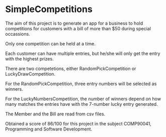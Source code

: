 # SimpleCompetitions
The aim of this project is to generate an app for a business to hold competitions for customers with a bill of more than $50 during special occassions.<br />

Only one competition can be held at a time.<br />

Each customer can have multiple entries, but he/she will only get the entry with the highest prizes.<br />

There are two competetions, either RandomPickCompetition or LuckyDrawCompetition. <br />

For the RandomPickCompetition, three entry numbers will be selected as winners.<br />

For the LuckyNumbersCompetition, the number of winners depend on how many matches the entries have with the 7-number lucky entry generated.<br />

The Member and the Bill are read from csv files. <br />

Obtained a score of 86/100 for this project in the subject COMP90041, Programming and Software Development. <br />
